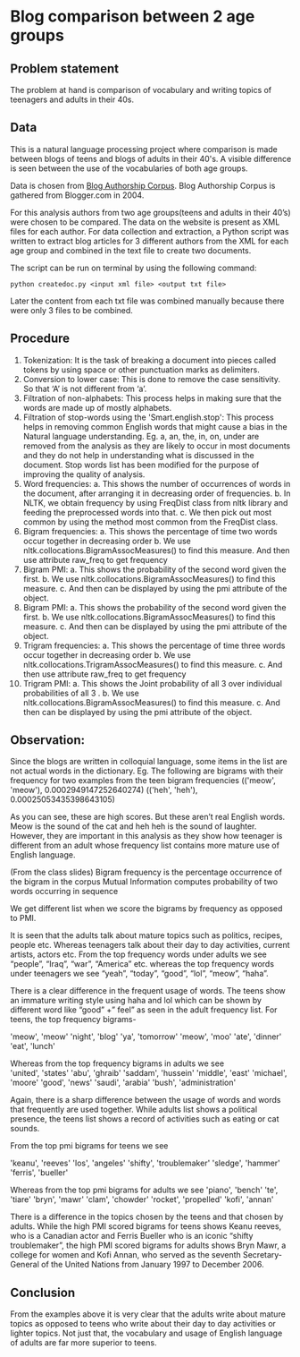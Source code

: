 # Blog comparison between 2 age groups

## Problem statement

The problem at hand is comparison of vocabulary and writing topics of teenagers and adults in their 40s. 

## Data

This is a natural language processing project where comparison is made between blogs of teens and blogs of adults in their 40's. A visible difference is seen between the use of the vocabularies of both age groups.

Data is chosen from [Blog Authorship Corpus](http://u.cs.biu.ac.il/~koppel/BlogCorpus.htm).
Blog Authorship Corpus is gathered from Blogger.com in 2004. 

For this analysis authors from two age groups(teens and adults in their 40’s) were chosen to be compared. The data on the website is present as XML files for each author. For data collection and extraction, a Python script was written to extract blog articles for 3 different authors from the XML for each age group and combined in the text file to create two documents. 

The script can be run on terminal by using the following command:

```
python createdoc.py <input xml file> <output txt file>
```

Later the content from each txt file was combined manually because there were only 3 files to be combined.

## Procedure

1. Tokenization: It is the task of breaking a document into pieces called tokens by using space or other punctuation marks as delimiters. 
2. Conversion to lower case: This is done to remove the case sensitivity. So that ‘A’ is not different from ‘a’.
3. Filtration of non-alphabets: This process helps in making sure that the words are made up of mostly alphabets. 
4. Filtration of stop-words using the 'Smart.english.stop': This process helps in removing common English words that might cause a bias in the Natural language understanding. Eg. a, an, the, in, on, under are removed from the analysis as they are likely to occur in most documents and they do not help in understanding what is discussed in the document. Stop words list has been modified for the purpose of improving the quality of analysis.
5.	Word frequencies: 
    a.	This shows the number of occurrences of words in the document, after arranging it in decreasing order of frequencies. 
    b.	In NLTK, we obtain frequency by using FreqDist class from nltk library and feeding the preprocessed words into that.
    c.	We then pick out most common by using the method most common from the FreqDist class.
6.	Bigram frequencies:
    a.	This shows the percentage of time two words occur together in decreasing order
    b.	We use nltk.collocations.BigramAssocMeasures() to find this measure. 
    And then use attribute raw_freq to get frequency
7.	Bigram PMI:
    a.	This shows the probability of the second word given the first. 
    b.	We use nltk.collocations.BigramAssocMeasures() to find this measure. 
    c.	And then can be displayed by using the pmi attribute of the object.
8. Bigram PMI:
    a.	This shows the probability of the second word given the first. 
    b.	We use nltk.collocations.BigramAssocMeasures() to find this measure. 
    c.	And then can be displayed by using the pmi attribute of the object.
9.	Trigram frequencies: 
    a.	This shows the percentage of time three words occur together in decreasing order
    b.	We use nltk.collocations.TrigramAssocMeasures() to find this measure. 
    c. And then use attribute raw_freq to get frequency 
10.	Trigram PMI:
    a.	This shows the Joint probability of all 3 over individual probabilities of all 3 . 
    b.	We use nltk.collocations.BigramAssocMeasures() to find this measure. 
    c.	And then can be displayed by using the pmi attribute of the object.
 


## Observation:

Since the blogs are written in colloquial language, some items in the list are not actual words in the dictionary. Eg. The following are bigrams with their frequency for two examples from the teen bigram frequencies
(('meow', 'meow'), 0.0002949147252640274)
(('heh', 'heh'), 0.00025053435398643105)

As you can see, these are high scores. But these aren’t real English words. Meow is the sound of the cat and heh heh is the sound of laughter. However, they are important in this analysis as they show how teenager is different from an adult whose frequency list contains more mature use of English language. 

(From the class slides)
Bigram frequency is the percentage occurrence of the bigram in the corpus 
Mutual Information computes probability of two words occurring in sequence 

We get different list when we score the bigrams by frequency as opposed to PMI. 

It is seen that the adults talk about mature topics such as politics, recipes, people etc. Whereas teenagers talk about their day to day activities, current artists, actors etc. 
From the top frequency words under adults we see “people”, “Iraq”, “war”, “America” etc. whereas the top frequency words under teenagers we see “yeah”, “today”, “good”, “lol”, “meow”, “haha”.

There is a clear difference in the frequent usage of words. The teens show an immature writing style using haha and lol which can be shown by different word like “good” +” feel” as seen in the adult frequency list.
For teens, the top frequency bigrams-

'meow', 'meow'
'night', 'blog'
'ya', 'tomorrow'
'meow', 'moo'
'ate', 'dinner'
'eat', 'lunch'

Whereas from the top frequency bigrams in adults we see  
'united', 'states'
'abu', 'ghraib'
'saddam', 'hussein'
'middle', 'east'
'michael', 'moore'
'good', 'news'
'saudi', 'arabia'
'bush', 'administration'

Again, there is a sharp difference between the usage of words and words that frequently are used together.  While adults list shows a political presence, the teens list shows a record of activities such as eating or cat sounds. 

From the top pmi bigrams for teens we see 

'keanu', 'reeves'
'los', 'angeles'
'shifty', 'troublemaker'
'sledge', 'hammer'
'ferris', 'bueller'

Whereas from the top pmi bigrams for adults we see 
'piano', 'bench'
'te', 'tiare'
'bryn', 'mawr'
'clam', 'chowder'
'rocket', 'propelled'
'kofi', 'annan'

There is a difference in the topics chosen by the teens and that chosen by adults. While the high PMI scored bigrams for teens shows Keanu reeves, who is a Canadian actor and Ferris Bueller who is an iconic “shifty troublemaker”, the high PMI scored bigrams for adults shows Bryn Mawr, a college for women and Kofi Annan, who served as the seventh Secretary-General of the United Nations from January 1997 to December 2006.


## Conclusion

From the examples above it is very clear that the adults write about mature topics as opposed to teens who write about their day to day activities or lighter topics. Not just that, the vocabulary and usage of English language of adults are far more superior to teens. 



